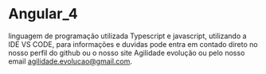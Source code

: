 # Angular_4
linguagem de programação utilizada Typescript e javascript, utilizando a IDE VS CODE, para informações e duvidas pode entra em contado 
direto no nosso perfil do github ou o nosso site Agilidade evolução ou pelo nosso email agilidade.evolucao@gmail.com.
